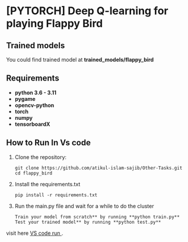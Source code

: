 # [PYTORCH] Deep Q-learning for playing Flappy Bird

## Trained models

You could find trained model at **trained_models/flappy_bird**
 
## Requirements

* **python 3.6 - 3.11**
* **pygame**
* **opencv-python**
* **torch** 
* **numpy**
* **tensorboardX**

## How to Run In Vs code
1. Clone the repository:
   ```
   git clone https://github.com/atikul-islam-sajib/Other-Tasks.git
   cd flappy_bird
   ```
2. Install the requirements.txt
   ```
   pip install -r requirements.txt
   ```
3. Run the main.py file and wait for a while to do the cluster
   ```
   Train your model from scratch** by running **python train.py**
   Test your trained model** by running **python test.py**
   ```
visit here [VS code run ](https://github.com/atikul-islam-sajib/Other-Tasks/blob/main/projects/flappy_bird/Screenshot%20(40).png).
